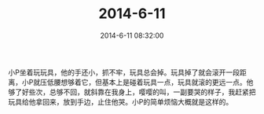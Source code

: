 ﻿---
title: "2014-6-11"
date: 2014-6-11 08:32:00
tags:
categories: 爸爸
---
小P坐着玩玩具，他的手还小，抓不牢，玩具总会掉。玩具掉了就会滚开一段距离，小P就压低腰想够着它，但基本上是碰着玩具一点，玩具就滚的更远一点。他够了好些次，总够不回，就斜靠在我身上，嘤嘤的叫，一副要哭的样子，我赶紧把玩具给他拿回来，放到手边，止住他哭。小P的简单烦恼大概就是这样的。